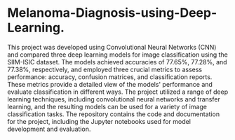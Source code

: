 # Melanoma-Diagnosis-using-Deep-Learning.
This project was developed using Convolutional Neural Networks (CNN) and compared three deep learning models for image classification using the SIIM-ISIC dataset. 
The models achieved accuracies of 77.65%, 77.28%, and 77.38%, respectively, and employed three crucial metrics to assess performance: accuracy, confusion matrices, and classification reports. 
These metrics provide a detailed view of the models' performance and evaluate classification in different ways. 
The project utilized a range of deep learning techniques, including convolutional neural networks and transfer learning, and the resulting models can be used for a variety of image classification tasks. 
The repository contains the code and documentation for the project, including the Jupyter notebooks used for model development and evaluation.
